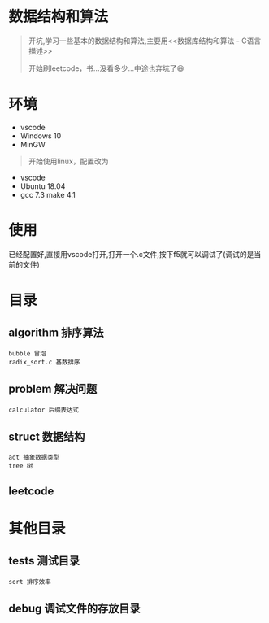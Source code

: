 # 数据结构和算法
> 开坑,学习一些基本的数据结构和算法,主要用<<数据库结构和算法 - C语言描述>>
> 
> 开始刷leetcode，书...没看多少...中途也弃坑了:satisfied:

# 环境
* vscode
* Windows 10
* MinGW
> 开始使用linux，配置改为
* vscode
* Ubuntu 18.04
* gcc 7.3 make 4.1

# 使用
已经配置好,直接用vscode打开,打开一个.c文件,按下f5就可以调试了(调试的是当前的文件)

# 目录

## algorithm 排序算法
```
bubble 冒泡
radix_sort.c 基数排序
```

## problem 解决问题
```
calculator 后缀表达式
```

## struct 数据结构
```
adt 抽象数据类型
tree 树
```

## leetcode

# 其他目录

## tests 测试目录
```
sort 排序效率
```

## debug 调试文件的存放目录

